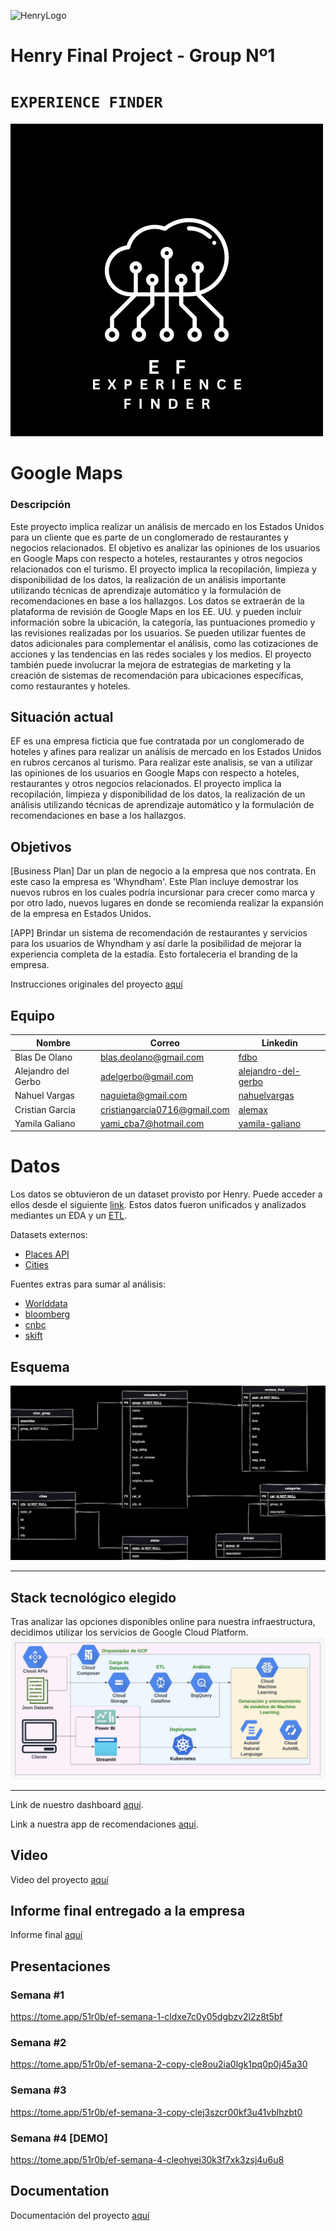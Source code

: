 ![HenryLogo](https://d31uz8lwfmyn8g.cloudfront.net/Assets/logo-henry-white-lg.png)

# **Henry Final Project - Group Nº1**

# <h1>**`EXPERIENCE FINDER`**</h1>

![LOGO](images/WhiteBlackLogo.png) 

# Google Maps

### Descripción

Este proyecto implica realizar un análisis de mercado en los Estados Unidos para un cliente que es parte de un conglomerado de restaurantes y negocios relacionados. El objetivo es analizar las opiniones de los usuarios en Google Maps con respecto a hoteles, restaurantes y otros negocios relacionados con el turismo. El proyecto implica la recopilación, limpieza y disponibilidad de los datos, la realización de un análisis importante utilizando técnicas de aprendizaje automático y la formulación de recomendaciones en base a los hallazgos. Los datos se extraerán de la plataforma de revisión de Google Maps en los EE. UU. y pueden incluir información sobre la ubicación, la categoría, las puntuaciones promedio y las revisiones realizadas por los usuarios. Se pueden utilizar fuentes de datos adicionales para complementar el análisis, como las cotizaciones de acciones y las tendencias en las redes sociales y los medios. El proyecto también puede involucrar la mejora de estrategias de marketing y la creación de sistemas de recomendación para ubicaciones específicas, como restaurantes y hoteles.


## **Situación actual**

EF es una empresa ficticia que fue contratada por un conglomerado de hoteles y afines para realizar un análisis de mercado en los Estados Unidos en rubros cercanos al turismo. 
Para realizar este analisis, se van a utilizar las opiniones de los usuarios en Google Maps con respecto a hoteles, restaurantes y otros negocios relacionados. El proyecto implica la recopilación, limpieza y disponibilidad de los datos, la realización de un análisis utilizando técnicas de aprendizaje automático y la formulación de recomendaciones en base a los hallazgos. 


## **Objetivos**
[Business Plan]
Dar un plan de negocio a la empresa que nos contrata. En este caso la empresa es 'Whyndham'. Este Plan incluye demostrar los nuevos rubros en los cuales podría incursionar para crecer como marca y por otro lado, nuevos lugares en donde se recomienda realizar la expansión de la empresa en Estados Unidos.

[APP]
Brindar un sistema de recomendación de restaurantes y servicios <usando servicio GMaps> para los usuarios de Whyndham y así darle la posibilidad de mejorar la experiencia completa de la estadía.
Esto fortaleceria el branding de la empresa.  


Instrucciones originales del proyecto [aquí](https://github.com/soyHenry/PF_DS/blob/main/Proyectos/google-maps.md) 

## **Equipo**

|Nombre          | Correo                     | Linkedin|
|----------------|----------------------------|---------|
|Blas De Olano|blas.deolano@gmail.com    |[fdbo](https://www.linkedin.com/in/fbdo/)|
|Alejandro del Gerbo  |adelgerbo@gmail.com   |[alejandro-del-gerbo](https://www.linkedin.com/in/alejandro-del-gerbo-actis-30523225/)|
|Nahuel Vargas  |naguieta@gmail.com|[nahuelvargas](https://www.linkedin.com/in/nahuelvargas/)|
|Cristian Garcia   |cristiangarcia0716@gmail.com   |[alemax](https://www.linkedin.com/in/alemax019/)|
|Yamila Galiano   |yami_cba7@hotmail.com     |[yamila-galiano](https://www.linkedin.com/in/yamila-galiano-ba7083121/)|  

# **Datos**
Los datos se obtuvieron de un dataset provisto por Henry. Puede acceder a ellos desde el siguiente [link](https://drive.google.com/drive/folders/1Wf7YkxA0aHI3GpoHc9Nh8_scf5BbD4DA). Estos datos fueron unificados y analizados mediantes un EDA y un [ETL](https://github.com/YamiGaliano/google-map/tree/main/ETL). </p> 
Datasets externos:
- [Places API](https://developers.google.com/maps/documentation/places/web-service?hl=es-419)
- [Cities](https://www.kaggle.com/datasets/louise2001/us-cities?resource=download)</p> 

Fuentes extras para sumar al análisis:
- [Worlddata](https://www.worlddata.info/america/usa/tourism.php)
- [bloomberg](https://www.bloomberg.com/news/articles/2022-10-14/tourism-not-business-travel-fuels-higher-revenue-for-cities)
- [cnbc](https://www.cnbc.com/2022/11/09/fastest-growing-us-cities-kenan-institute.html)
- [skift](https://skift.com/2022/12/21/the-remaking-of-tourism-in-5-u-s-cities/)

## **Esquema**
![Diagrama](images/diagrama.png)
- - -
## **Stack tecnológico elegido**
Tras analizar las opciones disponibles online para nuestra infraestructura, decidimos utilizar los servicios de Google Cloud Platform.
![stack](images/stack.png)
- - -
Link de nuestro dashboard [aquí](https://drive.google.com/drive/folders/1ojvN_V4K6t7DkxW6U8tPXXtY6nUusGrq?usp=share_link). 

Link a nuestra app de recomendaciones [aquí](https://github.com/YamiGaliano/google-map/tree/main/Streamlit). 

## **Video**
Video del proyecto [aquí]()

## **Informe final entregado a la empresa**
Informe final [aquí](https://github.com/YamiGaliano/google-map/blob/32264360de2f11050ff4b33fdafd96a7c70c2de2/documents/Informefinal-Grupo1.pdf)

## **Presentaciones**
### **Semana #1**
https://tome.app/51r0b/ef-semana-1-cldxe7c0y05dgbzv2l2z8t5bf
### **Semana #2**
https://tome.app/51r0b/ef-semana-2-copy-cle8ou2ia0lgk1pq0p0j45a30
### **Semana #3**
https://tome.app/51r0b/ef-semana-3-copy-clej3szcr00kf3u41vblhzbt0
### **Semana #4 [DEMO]**
https://tome.app/51r0b/ef-semana-4-cleohyei30k3f7xk3zsj4u6u8

## **Documentation**
Documentación del proyecto [aquí](https://github.com/YamiGaliano/google-map/blob/32264360de2f11050ff4b33fdafd96a7c70c2de2/documents/EF-Documentacio%CC%81n.pdf)

